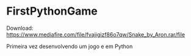 # FirstPythonGame


Download: https://www.mediafire.com/file/fvajigizf86o7qw/Snake_by_Aron.rar/file

Primeira vez desenvolvendo um jogo e em Python
